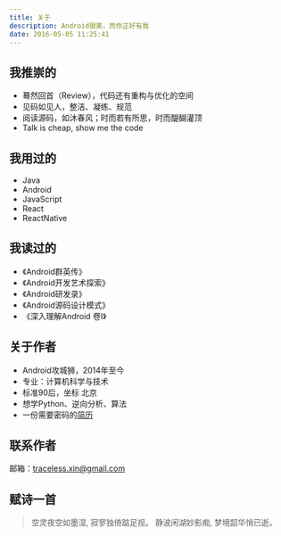 ```yaml
---
title: 关于
description: Android很美，而你正好有我
date: 2016-05-05 11:25:41
---
```

## 我推崇的
- 蓦然回首（Review），代码还有重构与优化的空间<br/>
- 见码如见人，整洁、凝练、规范<br/>
- 阅读源码，如沐春风；时而若有所思，时而醍醐灌顶
- Talk is cheap, show me the code

## 我用过的
* Java
* Android
* JavaScript
* React
* ReactNative

## 我读过的
- 《Android群英传》
- 《Android开发艺术探索》
- 《Android研发录》
- 《Android源码设计模式》
- 《深入理解Android 卷I》

## 关于作者
- Android攻城狮，2014年至今
- 专业：计算机科学与技术
- 标准90后，坐标 北京
- 想学Python、逆向分析、算法
- 一份需要密码的[简历](http://jxsx.deercv.com)

## 联系作者
邮箱：traceless.xin@gmail.com

## 赋诗一首
>空灵夜空如墨湿,
寂寥独倚踮足视。
静波闲湖妙影痴,
梦境韶华悄已逝。


